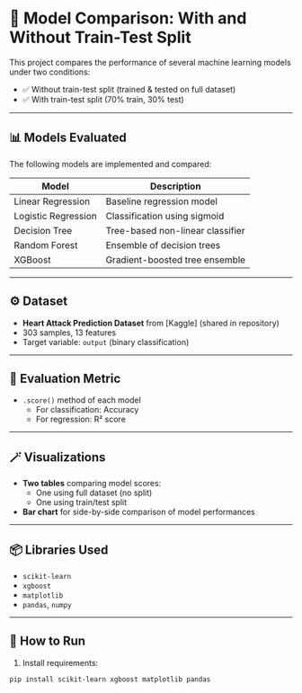 # 🧠 Model Comparison: With and Without Train-Test Split

This project compares the performance of several machine learning models under two conditions:
- ✅ Without train-test split (trained & tested on full dataset)
- ✅ With train-test split (70% train, 30% test)

---

## 📊 Models Evaluated

The following models are implemented and compared:

| Model                | Description                      |
|---------------------|----------------------------------|
| Linear Regression    | Baseline regression model        |
| Logistic Regression  | Classification using sigmoid     |
| Decision Tree        | Tree-based non-linear classifier |
| Random Forest        | Ensemble of decision trees       |
| XGBoost              | Gradient-boosted tree ensemble   |

---

## ⚙️ Dataset

- **Heart Attack Prediction Dataset** from [Kaggle] (shared in repository)
- 303 samples, 13 features
- Target variable: `output` (binary classification)

---

## 📐 Evaluation Metric

- `.score()` method of each model
  - For classification: Accuracy
  - For regression: R² score

---

## 🪄 Visualizations

- **Two tables** comparing model scores:
  - One using full dataset (no split)
  - One using train/test split
- **Bar chart** for side-by-side comparison of model performances

---

## 📦 Libraries Used

- `scikit-learn`
- `xgboost`
- `matplotlib`
- `pandas`, `numpy`

---

## 📌 How to Run

1. Install requirements:

```bash
pip install scikit-learn xgboost matplotlib pandas

